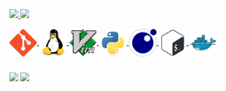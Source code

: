 <div>
<a href="https://github.com/ricardo-cpu">
<img height="180em" src="https://github-readme-stats.vercel.app/api?username=ricardo-cpu&show_icons=true&theme=tokyonight&include_all_commits=true&count_private=true"/>
<img height="180em" src="https://github-readme-stats.vercel.app/api/top-langs/?username=ricardo-cpu&layout=compact&langs_count=7&theme=tokyonight"/>
</div>
<div style="display: inline_block"><br>
<img align="center" alt="Git"    height="50" width="50" src="https://raw.githubusercontent.com/devicons/devicon/master/icons/git/git-original.svg">
<img align="center" alt="Linux"  height="50" width="50" src="https://raw.githubusercontent.com/devicons/devicon/master/icons/linux/linux-original.svg" />
<img align="center" alt="Vim"    height="50" width="50" src="https://raw.githubusercontent.com/devicons/devicon/master/icons/vim/vim-original.svg">
<img align="center" alt="Python" height="50" width="50" src="https://raw.githubusercontent.com/devicons/devicon/master/icons/python/python-original.svg">
<img align="center" alt="Lua"    height="50" width="50" src="https://raw.githubusercontent.com/devicons/devicon/master/icons/lua/lua-original.svg">
<img align="center" alt="Bash"   height="50" width="50" src="https://raw.githubusercontent.com/devicons/devicon/master/icons/bash/bash-original.svg">
<img align="center" alt="Docker" height="50" width="50" src="https://raw.githubusercontent.com/devicons/devicon/master/icons/docker/docker-original.svg">
</div>

##

<div> 
<a href = "mailto:earthdoor570229@gmail.com"><img src="https://img.shields.io/badge/-Gmail-%23333?style=for-the-badge&logo=gmail&logoColor=white" target="_blank"></a>
<a href="https://www.linkedin.com/in/ricardo-alves-da-silva-932a931ab" target="_blank"><img src="https://img.shields.io/badge/-LinkedIn-%230077B5?style=for-the-badge&logo=linkedin&logoColor=white" target="_blank"></a> 
</div>
